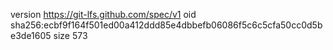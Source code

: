 version https://git-lfs.github.com/spec/v1
oid sha256:ecbf9f164f501ed00a412ddd85e4dbbefb06086f5c6c5cfa50cc0d5be3de1605
size 573
